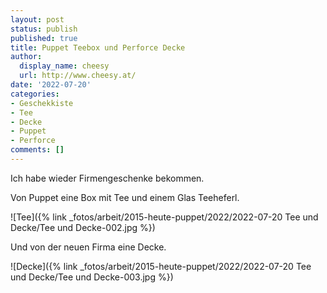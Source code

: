 ```yaml
---
layout: post
status: publish
published: true
title: Puppet Teebox und Perforce Decke
author:
  display_name: cheesy
  url: http://www.cheesy.at/
date: '2022-07-20'
categories:
- Geschekkiste
- Tee
- Decke
- Puppet
- Perforce
comments: []
---
```

Ich habe wieder Firmengeschenke bekommen.

Von Puppet eine Box mit Tee und einem Glas Teeheferl.

![Tee]({% link _fotos/arbeit/2015-heute-puppet/2022/2022-07-20 Tee und Decke/Tee und Decke-002.jpg %})

Und von der neuen Firma eine Decke.

![Decke]({% link _fotos/arbeit/2015-heute-puppet/2022/2022-07-20 Tee und Decke/Tee und Decke-003.jpg %})
